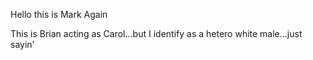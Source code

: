 Hello this is Mark Again

This is Brian acting as Carol...but I identify as a hetero white male...just sayin' 
